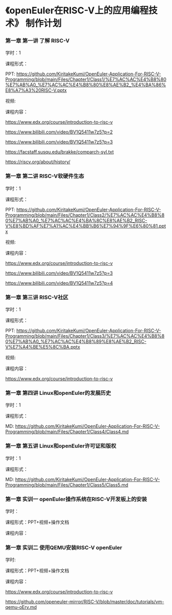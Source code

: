 
# 《openEuler在RISC-V上的应用编程技术》 制作计划

### 第一章 第一讲  了解 RISC-V

学时：1

课程形式：

PPT: https://github.com/KiritakeKumi/OpenEuler-Application-For-RISC-V-Programming/blob/main/Files/Chapter1/Class1/%E7%AC%AC%E4%B8%80%E7%AB%A0_%E7%AC%AC%E4%B8%80%E8%AE%B2_%E4%BA%86%E8%A7%A3%20RISC-V.pptx


视频:


课程内容：

https://www.edx.org/course/introduction-to-risc-v

https://www.bilibili.com/video/BV1Q5411w7z5?p=2

https://www.bilibili.com/video/BV1Q5411w7z5?p=3

https://facstaff.susqu.edu/brakke/comparch-syl.txt

https://riscv.org/about/history/




### 第一章 第二讲  RISC-V软硬件生态
学时：1

课程形式：

PPT: https://github.com/KiritakeKumi/OpenEuler-Application-For-RISC-V-Programming/blob/main/Files/Chapter1/Class2/%E7%AC%AC%E4%B8%80%E7%AB%A0_%E7%AC%AC%E4%BA%8C%E8%AE%B2_RISC-V%E8%BD%AF%E7%A1%AC%E4%BB%B6%E7%94%9F%E6%80%81.pptx


视频:

课程内容：

https://www.edx.org/course/introduction-to-risc-v

https://www.bilibili.com/video/BV1Q5411w7z5?p=3

https://www.bilibili.com/video/BV1Q5411w7z5?p=4


### 第一章 第三讲  RISC-V社区
学时：1

课程形式：

PPT: https://github.com/KiritakeKumi/OpenEuler-Application-For-RISC-V-Programming/blob/main/Files/Chapter1/Class3/%E7%AC%AC%E4%B8%80%E7%AB%A0_%E7%AC%AC%E4%B8%89%E8%AE%B2_RISC-V%E7%A4%BE%E5%8C%BA.pptx


视频:

课程内容：

https://www.edx.org/course/introduction-to-risc-v





### 第一章 第四讲  Linux和openEuler的发展历史
学时：1

课程形式：

MD: https://github.com/KiritakeKumi/OpenEuler-Application-For-RISC-V-Programming/blob/main/Files/Chapter1/Class4/Class4.md



### 第一章 第五讲  Linux和openEuler许可证和版权
学时：1

课程形式：

MD: https://github.com/KiritakeKumi/OpenEuler-Application-For-RISC-V-Programming/blob/main/Files/Chapter1/Class5/Class5.md




### 第一章 实训一  openEuler操作系统在RISC-V开发板上的安装
学时：

课程形式：PPT+视频+操作文档

课程内容：


### 第一章 实训二  使用QEMU安装RISC-V openEuler
学时:

课程形式：PPT+视频+操作文档

课程内容：

https://www.edx.org/course/introduction-to-risc-v

https://github.com/openeuler-mirror/RISC-V/blob/master/doc/tutorials/vm-qemu-oErv.md